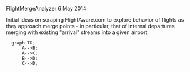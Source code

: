 FlightMergeAnalyzer
6 May 2014

Initial ideas on scraping FlightAware.com to explore behavior of flights as they approach merge points - in particular, that of internal departures merging with existing "arrival" streams into a given airport

```mermaid
  graph TD;
      A-->B;
      A-->C;
      B-->D;
      C-->D;
```
